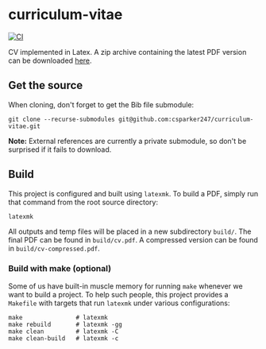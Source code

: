 # curriculum-vitae

[![CI](https://github.com/csparker247/curriculum-vitae/workflows/CI/badge.svg)](https://github.com/csparker247/curriculum-vitae/actions)

CV implemented in Latex. A zip archive containing the latest PDF version can be downloaded [here](https://nightly.link/csparker247/curriculum-vitae/workflows/build-doc/master/PDF.zip).

## Get the source

When cloning, don't forget to get the Bib file submodule:

```shell
git clone --recurse-submodules git@github.com:csparker247/curriculum-vitae.git
```

**Note:** External references are currently a private submodule, so don't be surprised if it fails to download.

## Build

This project is configured and built using `latexmk`. To build a PDF, simply run
that command from the root source directory:

```shell
latexmk
```

All outputs and temp files will be placed in a new subdirectory `build/`. The
final PDF can be found in `build/cv.pdf`. A compressed version can be found in
`build/cv-compressed.pdf`.

### Build with make (optional)
Some of us have built-in muscle memory for running `make` whenever we want to
build a project. To help such people, this project provides a `Makefile` with
targets that run `latexmk` under various configurations:

```shell
make               # latexmk
make rebuild       # latexmk -gg
make clean         # latexmk -C
make clean-build   # latexmk -c
```
